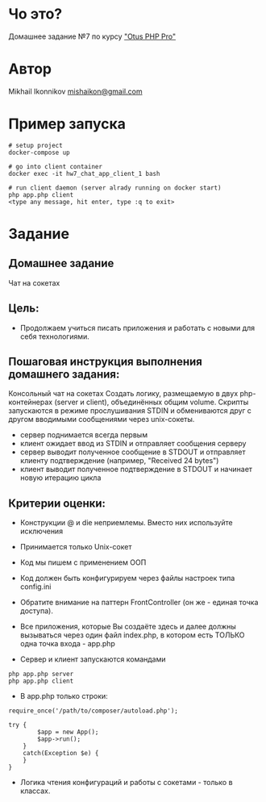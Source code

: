 # Чо это?
Домашнее задание №7 по курсу ["Otus PHP Pro"](https://fas.st/wRyRs)

# Автор
Mikhail Ikonnikov <mishaikon@gmail.com>

# Пример запуска
```
# setup project 
docker-compose up

# go into client container
docker exec -it hw7_chat_app_client_1 bash

# run client daemon (server alrady running on docker start)
php app.php client
<type any message, hit enter, type :q to exit>
```

# Задание

## Домашнее задание
Чат на сокетах

## Цель:

- Продолжаем учиться писать приложения и работать с новыми для себя технологиями.

## Пошаговая инструкция выполнения домашнего задания:

Консольный чат на сокетах Создать логику, размещаемую в двух php-контейнерах (server и client), 
объединённых общим volume. 
Скрипты запускаются в режиме прослушивания STDIN и обмениваются друг с другом вводимыми сообщениями через unix-сокеты.

- сервер поднимается всегда первым
- клиент ожидает ввод из STDIN и отправляет сообщения серверу
- сервер выводит полученное сообщение в STDOUT и отправляет клиенту подтверждение (например, "Received 24 bytes")
- клиент выводит полученное подтверждение в STDOUT и начинает новую итерацию цикла

## Критерии оценки:

- Конструкции @ и die неприемлемы. Вместо них используйте исключения
- Принимается только Unix-сокет
- Код мы пишем с применением ООП
- Код должен быть конфигурируем через файлы настроек типа config.ini
- Обратите внимание на паттерн FrontController (он же - единая точка доступа). 
- Все приложения, которые Вы создаёте здесь и далее должны вызываться через один файл index.php, 
  в котором есть ТОЛЬКО одна точка входа - app.php

- Сервер и клиент запускаются командами
```
php app.php server
php app.php client
```

- В app.php только строки:
```
require_once('/path/to/composer/autoload.php');

try {
        $app = new App();
        $app->run();
    }
    catch(Exception $e) {
    }
}    
```
- Логика чтения конфигураций и работы с сокетами - только в классах.


